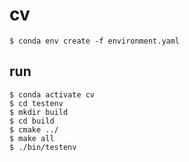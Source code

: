 # cv

```
$ conda env create -f environment.yaml 
```

## run

```
$ conda activate cv
$ cd testenv
$ mkdir build
$ cd build
$ cmake ../
$ make all
$ ./bin/testenv
```